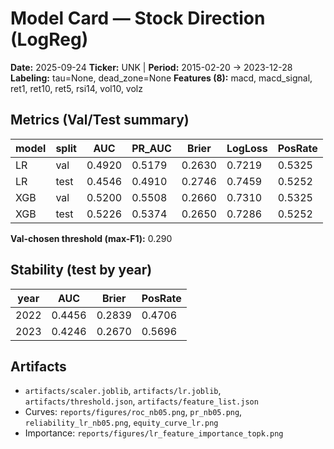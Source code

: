 # Model Card — Stock Direction (LogReg)
**Date:** 2025-09-24
**Ticker:** UNK | **Period:** 2015-02-20 → 2023-12-28
**Labeling:** tau=None, dead_zone=None
**Features (8):** macd, macd_signal, ret1, ret10, ret5, rsi14, vol10, volz

## Metrics (Val/Test summary)
| model | split | AUC | PR_AUC | Brier | LogLoss | PosRate |
| --- | --- | --- | --- | --- | --- | --- |
| LR | val | 0.4920 | 0.5179 | 0.2630 | 0.7219 | 0.5325 |
| LR | test | 0.4546 | 0.4910 | 0.2746 | 0.7459 | 0.5252 |
| XGB | val | 0.5200 | 0.5508 | 0.2660 | 0.7310 | 0.5325 |
| XGB | test | 0.5226 | 0.5374 | 0.2650 | 0.7286 | 0.5252 |

**Val-chosen threshold (max-F1):** 0.290

## Stability (test by year)
| year | AUC | Brier | PosRate |
| --- | --- | --- | --- |
| 2022 | 0.4456 | 0.2839 | 0.4706 |
| 2023 | 0.4246 | 0.2670 | 0.5696 |

## Artifacts
- `artifacts/scaler.joblib`, `artifacts/lr.joblib`, `artifacts/threshold.json`, `artifacts/feature_list.json`
- Curves: `reports/figures/roc_nb05.png`, `pr_nb05.png`, `reliability_lr_nb05.png`, `equity_curve_lr.png`
- Importance: `reports/figures/lr_feature_importance_topk.png`
